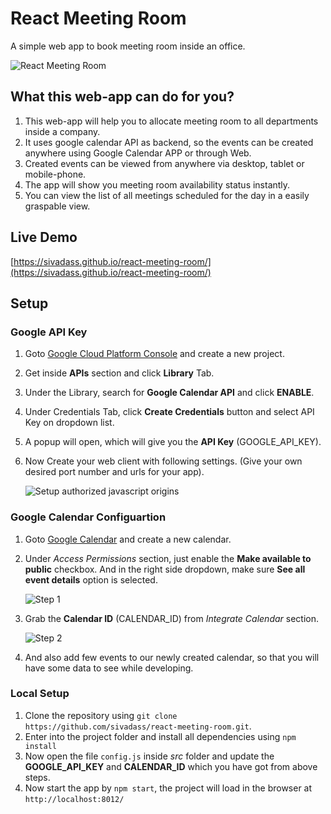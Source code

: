 # React Meeting Room

A simple web app to book meeting room inside an office.

![React Meeting Room](https://res.cloudinary.com/sivadass/image/upload/v1520738442/react-meeting-room-app.gif)

## What this web-app can do for you?
1.  This web-app will help you to allocate meeting room to all departments inside a company.
2.  It uses google calendar API as backend, so the events can be created anywhere using Google Calendar APP or through Web.
3.  Created events can be viewed from anywhere via desktop, tablet or mobile-phone.
4.  The app will show you meeting room availability status instantly.  
5.  You can view the list of all meetings scheduled for the day in a easily graspable view.


## Live Demo 
[https://sivadass.github.io/react-meeting-room/](https://sivadass.github.io/react-meeting-room/)

## Setup

### Google API Key
1. Goto [Google Cloud Platform Console](https://console.cloud.google.com/cloud-resource-manager) and create a new project.
2.  Get inside **APIs**  section and click **Library** Tab.
3.  Under the Library, search for **Google Calendar API** and click **ENABLE**.
4.  Under Credentials Tab, click **Create Credentials** button and select API Key on dropdown list.
5.  A popup will open, which will give you the **API Key** (GOOGLE_API_KEY). 
6.  Now Create your web client with following settings. (Give your own desired port number and urls for your app).

    ![Setup authorized javascript origins](https://res.cloudinary.com/sivadass/image/upload/v1520732210/screen-shots/setup-authorized-javascript-origins.png)

### Google Calendar Configuartion
1.  Goto [Google Calendar](https://calendar.google.com "Google Calendar") and create a new calendar.
2.  Under *Access Permissions* section, just enable the  **Make available to public** checkbox. And in the right side dropdown, make sure **See all event details** option is selected. 

    ![Step 1](https://res.cloudinary.com/sivadass/image/upload/v1520704625/screen-shots/step-1.png)

3.  Grab the **Calendar ID** (CALENDAR_ID) from *Integrate Calendar* section.

    ![Step 2](https://res.cloudinary.com/sivadass/image/upload/v1520704853/step-2_x54i28.png)

4.  And also add few events to our newly created calendar, so that you will have some data to see while developing.

### Local Setup
1.  Clone the repository using `git clone https://github.com/sivadass/react-meeting-room.git`.
2.  Enter into the project folder and install all dependencies using `npm install`  
3.  Now open the file `config.js` inside *src* folder and update the **GOOGLE_API_KEY** and **CALENDAR_ID** which you have got from above steps.
4.  Now start the app by `npm start`, the project will load in the browser at `http://localhost:8012/`
